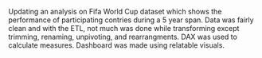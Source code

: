 Updating an analysis on Fifa World Cup dataset which shows the performance of participating contries during a 5 year span. 
Data was fairly clean and with the ETL, not much was done while transforming except trimming, renaming, unpivoting, and rearrangments.
DAX was used to calculate measures.
Dashboard was made using relatable visuals.
